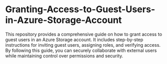 # Granting-Access-to-Guest-Users-in-Azure-Storage-Account
This repository provides a comprehensive guide on how to grant access to guest users in an Azure Storage account. It includes step-by-step instructions for inviting guest users, assigning roles, and verifying access. By following this guide, you can securely collaborate with external users while maintaining control over permissions and security.
